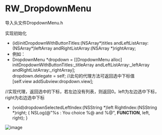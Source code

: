 # RW_DropdownMenu
导入头文件DropdownMenu.h

实现初始化
- (id)initDropdownWithButtonTitles:(NSArray*)titles andLeftListArray:(NSArray*)leftArray andRightListArray:(NSArray *)rightArray;
- 例如：
- DropdownMenu *dropdown = [[DropdownMenu alloc] initDropdownWithButtonTitles:_titleArray andLeftListArray:_leftArray andRightListArray:_rightArray];
<br/>  dropdown.delegate = self;   //此句的代理方法可返回选中下标值
<br/>  [self.view addSubview:dropdown.view];


//实现代理，返回选中的下标，若左边没有列表，则返回0。left为左边选中下标，right为右边选中下标
- (void)dropdownSelectedLeftIndex:(NSString *)left RightIndex:(NSString *)right; {
    NSLog(@"%s : You choice %@ and %@", __FUNCTION__, left, right);
}

![image](https://github.com/Ryan-Wong-iOS/RW_DropdownMenu/RW_DropdownMenu/demo.gif )
